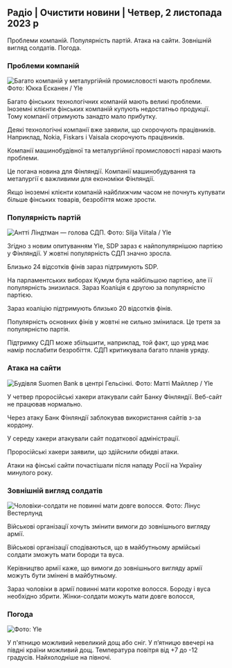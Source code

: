 ## Радіо \| Очистити новини \| Четвер, 2 листопада 2023 р

Проблеми компаній. Популярність партій. Атака на сайти. Зовнішній вигляд солдатів. Погода.

### Проблеми компаній

![Багато компаній у металургійній промисловості мають проблеми. Фото: Юкка Есканен / Yle](https://images.cdn.yle.fi/image/upload/c_crop,h_2268,w_4031,x_0,y_410/ar_1.777777777777777,c_fill,g_faces,h_675,w_1200/dpr_1.0/q_auto:eco/f_auto/fl_lossy/v1698216498/39-11907536538b9d499762)

Багато фінських технологічних компаній мають великі проблеми. Іноземні клієнти фінських компаній купують недостатньо продукції. Тому компанії отримують занадто мало прибутку.

Деякі технологічні компанії вже заявили, що скорочують працівників. Наприклад, Nokia, Fiskars і Vaisala скорочують працівників.

Компанії машинобудівної та металургійної промисловості наразі мають проблеми.

Це погана новина для Фінляндії. Компанії машинобудування та металургії є важливими для економіки Фінляндії.

Якщо іноземні клієнти компаній найближчим часом не почнуть купувати більше фінських товарів, безробіття може зрости.

### Популярність партій

![Антті Ліндтман — голова СДП. Фото: Silja Viitala / Yle](https://images.cdn.yle.fi/image/upload/c_crop,h_2241,w_3984,x_0,y_0/ar_1.7777777777777777,c_fill,g_faces,h_675,w_1200/dpr_1.0/q_auto:eco/f_auto/fl_lossy/v1696930784/39-118400565251b6be058f)

Згідно з новим опитуванням Yle, SDP зараз є найпопулярнішою партією у Фінляндії. У жовтні популярність СДП значно зросла.

Близько 24 відсотків фінів зараз підтримують SDP.

На парламентських виборах Кумум була найбільшою партією, але її популярність знизилася. Зараз Коаліція є другою за популярністю партією.

Зараз коаліцію підтримують близько 20 відсотків фінів.

Популярність основних фінів у жовтні не сильно змінилася. Це третя за популярністю партія.

Підтримку СДП може збільшити, наприклад, той факт, що уряд має намір послабити безробіття. СДП критикувала багато планів уряду.

### Атака на сайти

![Будівля Suomen Bank в центрі Гельсінкі. Фото: Матті Майллер / Yle ](https://images.cdn.yle.fi/image/upload/c_crop,h_1391,w_2472,x_0,y_112/ar_1.7777777777777777,c_fill,g_faces,h_675,w_1200/dpr_1.0/q_auto:eco/f_auto/fl_lossy/v1587997073/39-6686595ea6e8fc70cab)

У четвер проросійські хакери атакували сайт Банку Фінляндії. Веб-сайт не працював нормально.

Через атаку Банк Фінляндії заблокував використання сайтів з-за кордону.

У середу хакери атакували сайт податкової адміністрації.

Проросійські хакери заявили, що здійснили обидві атаки.

Атаки на фінські сайти почастішали після нападу Росії на Україну минулого року.

### Зовнішній вигляд солдатів

![Чоловіки-солдати не повинні мати довге волосся. Фото: Лінус Вестерлунд](https://images.cdn.yle.fi/image/upload/c_crop,h_3375,w_6000,x_0,y_522/ar_1.7777777777777777,c_fill,g_faces,h_675,w_1200/dpr_1.0/q_auto:eco/f_auto/fl_lossy/v1688460639/39-113784464a3db01e8a65)

Військові організації хочуть змінити вимоги до зовнішнього вигляду армії.

Військові організації сподіваються, що в майбутньому армійські солдати зможуть мати бороди та вуса.

Керівництво армії каже, що вимоги до зовнішнього вигляду армії можуть бути змінені в майбутньому.

Зараз чоловіки в армії повинні мати коротке волосся. Бороду і вуса необхідно збрити. Жінки-солдати можуть мати довге волосся,

### Погода

![ Фото: Yle](https://images.cdn.yle.fi/image/upload/c_crop,h_1080,w_1919,x_0,y_0/ar_1.7777777777777777,c_fill,g_faces,h_675,w_1200/dpr_1.0/q_auto:eco/f_auto/fl_lossy/v1698940434/39-11951316543c5fbc620f)

У п'ятницю можливий невеликий дощ або сніг. У п’ятницю ввечері на півдні країни можливий дощ. Температура повітря від +7 до -12 градусів. Найхолодніше на півночі.